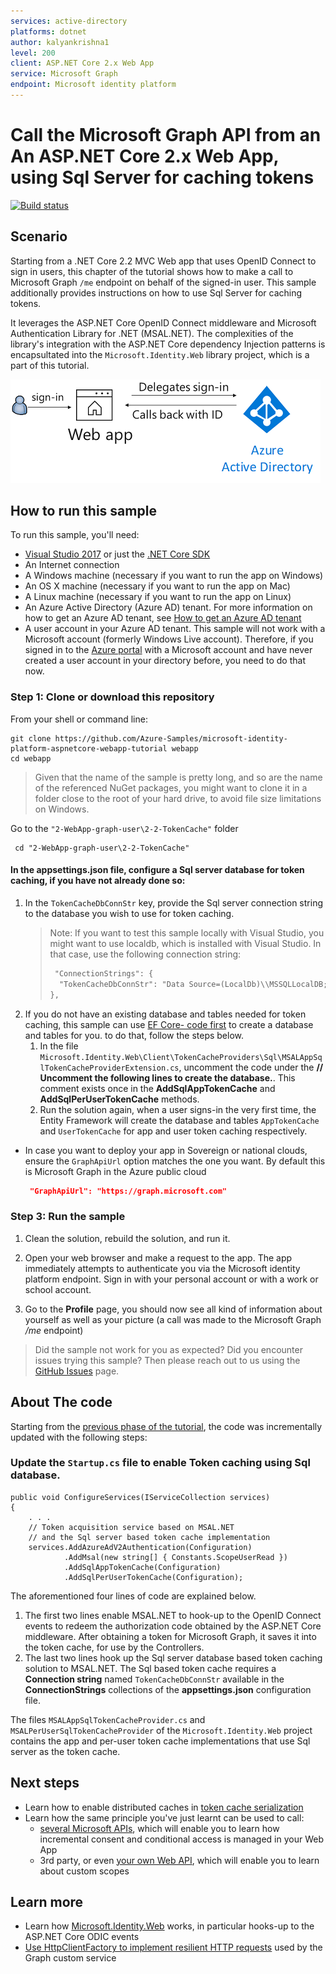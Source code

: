 ```yaml
---
services: active-directory
platforms: dotnet
author: kalyankrishna1
level: 200
client: ASP.NET Core 2.x Web App
service: Microsoft Graph
endpoint: Microsoft identity platform
---
```


# Call the Microsoft Graph API from an An ASP.NET Core 2.x Web App, using Sql Server for caching tokens

[![Build status](https://identitydivision.visualstudio.com/IDDP/_apis/build/status/AAD%20Samples/.NET%20client%20samples/ASP.NET%20Core%20Web%20App%20tutorial)](https://identitydivision.visualstudio.com/IDDP/_build/latest?definitionId=819)

## Scenario

Starting from a .NET Core 2.2 MVC Web app that uses OpenID Connect to sign in users, this chapter of the tutorial shows how to make a call to Microsoft Graph `/me` endpoint on behalf of the signed-in user. This sample additionally provides instructions on how to use Sql Server for caching tokens.

It leverages the ASP.NET Core OpenID Connect middleware and Microsoft Authentication Library for .NET (MSAL.NET). The complexities of the library's integration with the ASP.NET Core dependency Injection patterns is encapsultated into the `Microsoft.Identity.Web` library project, which is a part of this tutorial.

![Sign in with the Microsoft identity platform](ReadmeFiles/sign-in.png)

## How to run this sample

To run this sample, you'll need:

- [Visual Studio 2017](https://aka.ms/vsdownload) or just the [.NET Core SDK](https://www.microsoft.com/net/learn/get-started)
- An Internet connection
- A Windows machine (necessary if you want to run the app on Windows)
- An OS X machine (necessary if you want to run the app on Mac)
- A Linux machine (necessary if you want to run the app on Linux)
- An Azure Active Directory (Azure AD) tenant. For more information on how to get an Azure AD tenant, see [How to get an Azure AD tenant](https://azure.microsoft.com/en-us/documentation/articles/active-directory-howto-tenant/)
- A user account in your Azure AD tenant. This sample will not work with a Microsoft account (formerly Windows Live account). Therefore, if you signed in to the [Azure portal](https://portal.azure.com) with a Microsoft account and have never created a user account in your directory before, you need to do that now.

### Step 1:  Clone or download this repository

From your shell or command line:

```Shell
git clone https://github.com/Azure-Samples/microsoft-identity-platform-aspnetcore-webapp-tutorial webapp
cd webapp
```
> Given that the name of the sample is pretty long, and so are the name of the referenced NuGet packages, you might want to clone it in a folder close to the root of your hard drive, to avoid file size limitations on Windows.

Go to the `"2-WebApp-graph-user\2-2-TokenCache"` folder

 ```Sh
  cd "2-WebApp-graph-user\2-2-TokenCache"
  ```

#### In the appsettings.json file, configure a Sql server database for token caching, if you have not already done so:

1. In the `TokenCacheDbConnStr` key, provide the Sql server connection string to the database you wish to use for token caching.
   > Note:
   > If you want to test this sample locally with Visual Studio, you might want to use localdb, which is installed with Visual Studio.
   > In that case, use the following connection string:
   >
   > ```XML
   >  "ConnectionStrings": {
   >   "TokenCacheDbConnStr": "Data Source=(LocalDb)\\MSSQLLocalDB;Database=MY_TOKEN_CACHE_DATABASE;Trusted_Connection=True;"
   > },
   > ```
1. If you do not have an existing database and tables needed for token caching, this sample can use  [EF Core- code first](https://docs.microsoft.com/en-us/ef/core/get-started/aspnetcore/new-db?tabs=visual-studio) to create a database and tables for you. to do that, follow the steps below.
    1. In the file `Microsoft.Identity.Web\Client\TokenCacheProviders\Sql\MSALAppSqlTokenCacheProviderExtension.cs`, uncomment the code under the **// Uncomment the following lines to create the database.**. This comment exists once in the **AddSqlAppTokenCache** and **AddSqlPerUserTokenCache**  methods.
    1. Run the solution again, when a user signs-in the very first time, the Entity Framework will create the database and tables  `AppTokenCache` and `UserTokenCache` for app and user token caching respectively.

- In case you want to deploy your app in Sovereign or national clouds, ensure the `GraphApiUrl` option matches the one you want. By default this is Microsoft Graph in the Azure public cloud

  ```JSon
   "GraphApiUrl": "https://graph.microsoft.com"
  ```


### Step 3: Run the sample

1. Clean the solution, rebuild the solution, and run it. 

2. Open your web browser and make a request to the app. The app immediately attempts to authenticate you via the Microsoft identity platform endpoint. Sign in with your personal account or with a work or school account.

3. Go to the **Profile** page, you should now see all kind of information about yourself as well as your picture (a call was made to the Microsoft Graph */me* endpoint)

> Did the sample not work for you as expected? Did you encounter issues trying this sample? Then please reach out to us using the [GitHub Issues](../../../../issues) page.

## About The code

Starting from the [previous phase of the tutorial](../../2-WebApp-graph-user/2-1-Call-MSGraph), the code was incrementally updated with the following steps:

### Update the `Startup.cs` file to enable Token caching using Sql database.

```CSharp
public void ConfigureServices(IServiceCollection services)
{
    . . .
    // Token acquisition service based on MSAL.NET 
    // and the Sql server based token cache implementation
    services.AddAzureAdV2Authentication(Configuration)
            .AddMsal(new string[] { Constants.ScopeUserRead })
            .AddSqlAppTokenCache(Configuration)
            .AddSqlPerUserTokenCache(Configuration);
```

The aforementioned four lines of code are explained below.

1. The first two lines enable MSAL.NET to hook-up to the OpenID Connect events to redeem the authorization code obtained by the ASP.NET Core middleware. After obtaining a token for Microsoft Graph, it saves it into the token cache, for use by the Controllers.
1. The last two lines hook up the Sql server database based token caching solution to MSAL.NET. The Sql based token cache requires a **Connection string** named `TokenCacheDbConnStr` available in the **ConnectionStrings** collections of the **appsettings.json** configuration file. 

The files `MSALAppSqlTokenCacheProvider.cs` and `MSALPerUserSqlTokenCacheProvider` of the `Microsoft.Identity.Web` project contains the app and per-user token cache implementations that use Sql server as the token cache.

## Next steps

- Learn how to enable distributed caches in [token cache serialization](../2.2.%20token%20cache%20serialization)
- Learn how the same principle you've just learnt can be used to call:
  - [several Microsoft APIs](../../3-WebApp-multi-APIs), which will enable you to learn how incremental consent and conditional access is managed in your Web App
  - 3rd party, or even [your own Web API](../../4-WebApp-your-API), which will enable you to learn about custom scopes

## Learn more

- Learn how [Microsoft.Identity.Web](../../Microsoft.Identity.Web) works, in particular hooks-up to the ASP.NET Core ODIC events
- [Use HttpClientFactory to implement resilient HTTP requests](https://docs.microsoft.com/en-us/dotnet/standard/microservices-architecture/implement-resilient-applications/use-httpclientfactory-to-implement-resilient-http-requests) used by the Graph custom service
